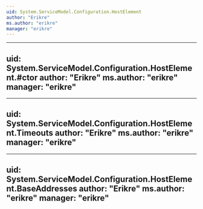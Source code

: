 ```yaml
---
uid: System.ServiceModel.Configuration.HostElement
author: "Erikre"
ms.author: "erikre"
manager: "erikre"
---
```


---
uid: System.ServiceModel.Configuration.HostElement.#ctor
author: "Erikre"
ms.author: "erikre"
manager: "erikre"
---

---
uid: System.ServiceModel.Configuration.HostElement.Timeouts
author: "Erikre"
ms.author: "erikre"
manager: "erikre"
---

---
uid: System.ServiceModel.Configuration.HostElement.BaseAddresses
author: "Erikre"
ms.author: "erikre"
manager: "erikre"
---
